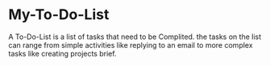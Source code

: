 # My-To-Do-List
A To-Do-List is a list of tasks that need to be Complited. the tasks on the list can range from simple activities like replying to an email to more complex tasks like creating projects brief.
